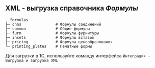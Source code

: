 ## XML - выгрузка справочника _Формулы_

```
. formulas
├─ cnns               # Формулы соединений
├─ common             # Общие формулы
├─ furn               # Формулы фурнитуры
├─ insets             # Формулы вставок
├─ pricing            # Формулы ценообразования
└─ printing_plates    # Печатные формы
```

Для загрузки в 1С, используйте команду интерфейса `Интеграция - Выгрузка и загрузка XML`
